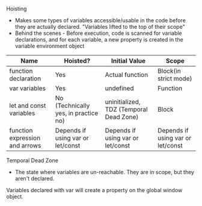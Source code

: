 Hoisting
- Makes some types of variables accessible/usable in the code before they are actually declared. "Variables lifted to the top of their scope"
- Behind the scenes - Before execution, code is scanned for variable declarations, and for each variable, a new property is created in the variable environment object

| Name                           | Hoisted?                             | Initial Value                           | Scope                             |
| ------------------------------ | ------------------------------------ | --------------------------------------- | --------------------------------- |
| function declaration           | Yes                                  | Actual function                         | Block(in strict mode)             |
| var variables                  | Yes                                  | undefined                               | Function                          |
| let and const variables        | No (Technically yes, in practice no) | uninitialized, TDZ (Temporal Dead Zone) | Block                             |
| function expression and arrows | Depends if using var or let/const    | Depends if using var or let/const       | Depends if using var or let/const |
Temporal Dead Zone 
- The state where variables are un-reachable. They are in scope, but they aren't declared.

Variables declared with var will create a property on the global window object.